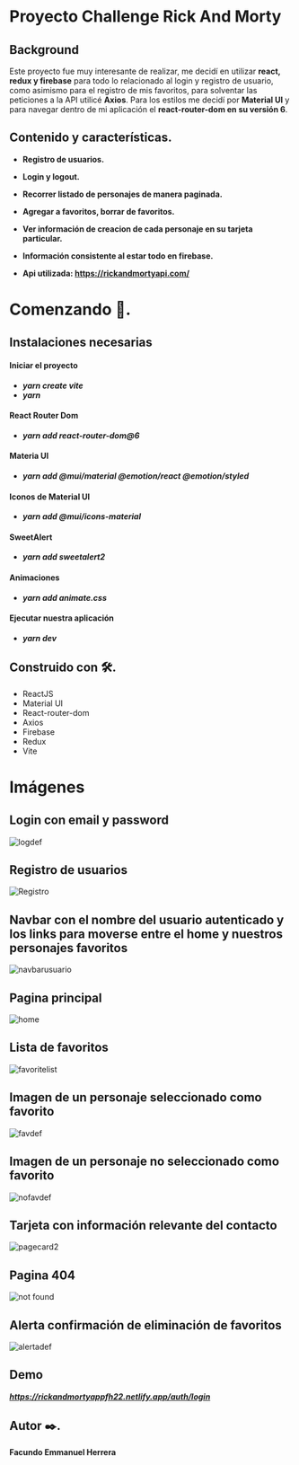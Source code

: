 

# Proyecto Challenge Rick And Morty 


 ## Background
Este proyecto fue muy interesante de realizar, me decidí en utilizar **react, redux y firebase** para todo lo relacionado al login y registro de usuario, como asimismo    para el registro de mis favoritos, para solventar las  peticiones a la API utilicé **Axios**. 
 Para los estilos me decidí por **Material UI** y para navegar dentro de mi aplicación el **react-router-dom en su versión 6**. 

## Contenido y características.

- **Registro de usuarios.**

- **Login y logout.**

- **Recorrer listado de personajes de manera paginada.**

- **Agregar a favoritos, borrar de favoritos.**

- **Ver información de creacion de cada personaje en su tarjeta particular.**

- **Información consistente al estar todo en firebase.**

- **Api utilizada: https://rickandmortyapi.com/**
# Comenzando 🚀.

 ## Instalaciones necesarias
 #### Iniciar el proyecto
  - ***yarn create vite***
  - ***yarn***
  #### React Router Dom
  - ***yarn add react-router-dom@6***
  #### Materia UI
  -  ***yarn add @mui/material @emotion/react @emotion/styled***
  #### Iconos de Material UI
  - ***yarn add @mui/icons-material***
   #### SweetAlert
  - ***yarn add sweetalert2***
   #### Animaciones
  - ***yarn add animate.css*** 

####  Ejecutar nuestra aplicación 
- ***yarn dev***

## Construido con 🛠️. 
  * ReactJS
  * Material UI
  * React-router-dom
  * Axios
  * Firebase 
  * Redux 
  * Vite
  
  # Imágenes
  
  ## Login con email y password
  ![logdef](https://user-images.githubusercontent.com/90207514/189541271-3b48dc36-d012-4152-9205-f463cb79f4ea.jpg)

  ## Registro de usuarios
  ![Registro](https://user-images.githubusercontent.com/90207514/189323341-1d181900-89cb-4450-9d9f-da7851c3ef1d.jpg)
  
  ## Navbar con el nombre del usuario autenticado y los links para moverse entre el home y nuestros personajes favoritos
  ![navbarusuario](https://user-images.githubusercontent.com/90207514/189323500-b1aa2aa6-0c04-4cf5-aa1f-4993451e101b.jpg)
  
  ## Pagina principal
  ![home](https://user-images.githubusercontent.com/90207514/189323754-9dd2ef94-b3bf-454d-a4bf-fd0211615d2b.jpg)

  ## Lista de favoritos
  ![favoritelist](https://user-images.githubusercontent.com/90207514/189323935-750e1c16-3561-4065-8b8c-d3fb5bca5568.jpg)
  
  ## Imagen de un personaje seleccionado como favorito
  
  ![favdef](https://user-images.githubusercontent.com/90207514/189541284-8c947dfc-88de-4bbb-934b-16491913eef0.jpg)
  
  ## Imagen de un personaje no seleccionado como favorito 
  ![nofavdef](https://user-images.githubusercontent.com/90207514/189541297-fcc02683-74f3-4ac4-825b-3c642d2c2678.jpg)


  ## Tarjeta con información relevante del contacto
 ![pagecard2](https://user-images.githubusercontent.com/90207514/189533800-bd33dab5-f39b-46a0-80a6-a478cfacdaae.jpg)

  
  ## Pagina 404
  ![not found](https://user-images.githubusercontent.com/90207514/189444783-9a06eee1-9c3c-404c-95b8-21b371e6d520.jpg)
  
  ## Alerta confirmación de eliminación de favoritos
  ![alertadef](https://user-images.githubusercontent.com/90207514/189541320-06bfcb01-333a-4146-b5c0-1c12f213b21d.jpg)

 ## Demo
 ***https://rickandmortyappfh22.netlify.app/auth/login***
 
 ## Autor ✒️.
 **Facundo Emmanuel Herrera**

